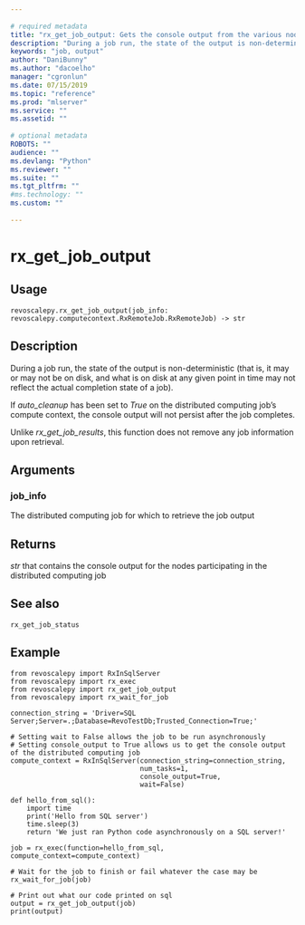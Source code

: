```yaml
--- 
 
# required metadata 
title: "rx_get_job_output: Gets the console output from the various nodes in a non-waiting distributed computing job. (revoscalepy)" 
description: "During a job run, the state of the output is non-deterministic (that is, it may or may not be on disk, and what is on disk at any given point in time may not reflect the actual completion state of a job).If auto_cleanup has been set to True on the distributed computing job’s compute context, the console output will not persist after the job completes.Unlike rx_get_job_results, this function does not remove any job information upon retrieval." 
keywords: "job, output" 
author: "DaniBunny"
ms.author: "dacoelho" 
manager: "cgronlun" 
ms.date: 07/15/2019
ms.topic: "reference" 
ms.prod: "mlserver" 
ms.service: "" 
ms.assetid: "" 
 
# optional metadata 
ROBOTS: "" 
audience: "" 
ms.devlang: "Python" 
ms.reviewer: "" 
ms.suite: "" 
ms.tgt_pltfrm: "" 
#ms.technology: "" 
ms.custom: "" 
 
---
```


# rx_get_job_output


 


## Usage



```
revoscalepy.rx_get_job_output(job_info: revoscalepy.computecontext.RxRemoteJob.RxRemoteJob) -> str
```





## Description

During a job run, the state of the output is non-deterministic (that is, it may or may not be on disk, and what
is on disk at any given point in time may not reflect the actual completion state of a job).

If *auto_cleanup* has been set to *True* on the distributed computing job’s compute context, the console output
will not persist after the job completes.

Unlike *rx_get_job_results*, this function does not remove any job information upon retrieval.


## Arguments


### job_info

The distributed computing job for which to retrieve the job output


## Returns

*str* that contains the console output for the nodes participating in the distributed computing job


## See also

`rx_get_job_status`


## Example



```
from revoscalepy import RxInSqlServer
from revoscalepy import rx_exec
from revoscalepy import rx_get_job_output
from revoscalepy import rx_wait_for_job

connection_string = 'Driver=SQL Server;Server=.;Database=RevoTestDb;Trusted_Connection=True;'

# Setting wait to False allows the job to be run asynchronously
# Setting console_output to True allows us to get the console output of the distributed computing job
compute_context = RxInSqlServer(connection_string=connection_string,
                                num_tasks=1,
                                console_output=True,
                                wait=False)

def hello_from_sql():
    import time
    print('Hello from SQL server')
    time.sleep(3)
    return 'We just ran Python code asynchronously on a SQL server!'

job = rx_exec(function=hello_from_sql, compute_context=compute_context)

# Wait for the job to finish or fail whatever the case may be
rx_wait_for_job(job)

# Print out what our code printed on sql
output = rx_get_job_output(job)
print(output)
```

